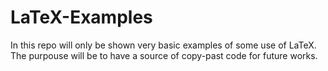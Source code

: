# LaTeX-Examples
In this repo will only be shown very basic examples of some use of LaTeX. The purpouse will be to have a source of copy-past code for future works.
